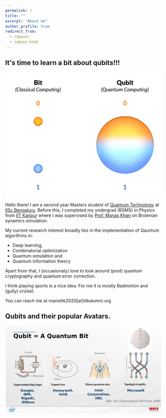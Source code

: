 ```yaml
---
permalink: /
title: ""
excerpt: "About me"
author_profile: true
redirect_from: 
  - /about/
  - /about.html
---
```


## It's time to learn a bit about qubits!!!
<p align="center">
  <img src="https://github.com/108mk/108mk.github.io/blob/2d8c4db0cb41c56e969f7d2a0dd9b71057f6d1c2/images/qubit-resized.png">
</p>

Hello there! I am a second year Masters student of [Quantum Technology](https://iqti.iisc.ac.in/) at [IISc Bengaluru](https://iisc.ac.in/). 
Before this, I completed my undergrad (BSMS) in Physics from [IIT Kanpur](https://cse.iitk.ac.in) where I was supervised by [Prof. Manas Khan](https://home.iitk.ac.in/~mkhan/) on Brownian synamics simulation.

My current research interest broadly lies in the implementation of Qauntum algorithms in: 
- Deep learning,
- Combinatorial optimization
- Quantum simulation and 
- Quantum information theory

Apart from that, I (occasionaly) love to look around (post) quantum cryptography and quantum error correction.

I think playing sports is a nice idea. For me it is mostly Badminton and (gully) cricket. 

You can reach me at manishk2020[at]iitkalumni.org
## Qubits and their popular Avatars.
<p align="center">
  <img src="https://github.com/108mk/108mk.github.io/blob/2d8c4db0cb41c56e969f7d2a0dd9b71057f6d1c2/images/4-qubit-types-resized.jpg">
</p>
